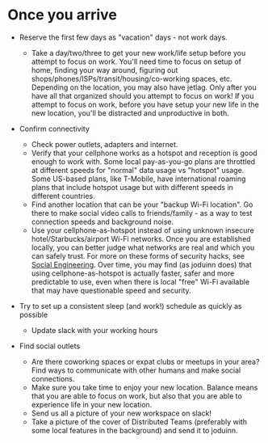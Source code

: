 # Once you arrive

- Reserve the first few days as "vacation" days - not work days.

  - Take a day/two/three to get your new work/life setup before you attempt to focus on work. You'll need time to focus on setup of home, finding your way around, figuring out shops/phones/ISPs/transit/housing/co-working spaces, etc. Depending on the location, you may also have jetlag. Only after you have all that organized should you attempt to focus on work! If you attempt to focus on work, before you have setup your new life in the new location, you'll be distracted and unproductive in both.

- Confirm connectivity

  - Check power outlets, adapters and internet.
  - Verify that your cellphone works as a hotspot and reception is good enough to work with. Some local pay-as-you-go plans are throttled at different speeds for "normal" data usage vs "hotspot" usage. Some US-based plans, like T-Mobile, have international roaming plans that include hotspot usage but with different speeds in different countries.
  - Find another location that can be your "backup Wi-Fi location". Go there to make social video calls to friends/family - as a way to test connection speeds and background noise.
  - Use your cellphone-as-hotspot instead of using unknown insecure hotel/Starbucks/airport Wi-Fi networks. Once you are established locally, you can better judge what networks are real and which you can safely trust. For more on these forms of security hacks, see [Social Engineering](../../09-security/awareness.md#phishing-and-social-engineering). Over time, you may find (as joduinn does) that using cellphone-as-hotspot is actually faster, safer and more predictable to use, even when there is local "free" Wi-Fi available that may have questionable speed and security.

- Try to set up a consistent sleep (and work!) schedule as quickly as possible

  - Update slack with your working hours

- Find social outlets
  - Are there coworking spaces or expat clubs or meetups in your area? Find ways to communicate with other humans and make social connections.
  - Make sure you take time to enjoy your new location. Balance means that you are able to focus on work, but also that you are able to experience life in your new location.
  - Send us all a picture of your new workspace on slack!
  - Take a picture of the cover of Distributed Teams (preferably with some local features in the background) and send it to joduinn.

